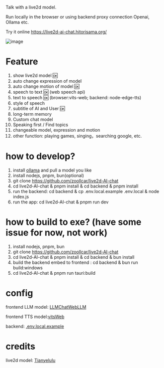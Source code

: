 Talk with a live2d model.

Run locally in the browser or using backend proxy connection Openai, Ollama etc.

Try it online https://live2d-ai-chat.hitorisama.org/

![image](https://github.com/user-attachments/assets/d5185348-a251-4ff8-aa3e-e2ffcaa03bed)

# Feature

1. show live2d model 🆗
2. auto change expression of model
3. auto change motion of model 🆗
4. speech to text 🆗 (web speech api) 
5. text to speech 🆗 (browser:vits-web; backend: node-edge-tts)
6. style of speech
7. subtitle of AI and User 🆗
8. long-term memory
9. Custom chat model
10. Speaking first / Find topics
11. changeable model, expression and motion
12. other function: playing games, singing，searching google, etc.

# how to develop?

1. install [ollama](https://ollama.com/) and pull a model you like
2. install nodejs, pnpm, bun(optional)
3. git clone https://github.com/zoollcar/live2d-AI-chat
4. cd live2d-AI-chat & pnpm install & cd backend & pnpm install
5. run the backend: cd backend & cp .env.local.example .env.local & node index.js
6. run the app: cd live2d-AI-chat & pnpm run dev

# how to build to exe? (have some issue for now, not work)

1. install nodejs, pnpm, bun
2. git clone https://github.com/zoollcar/live2d-AI-chat
3. cd live2d-AI-chat & pnpm install & cd backend & bun install
4. build the backend embed to frontend : cd backend & bun run build:windows
5. cd live2d-AI-chat & pnpm run tauri:build

# config

frontend LLM model: [LLMChatWebLLM](./src/models/llm/LLMChatWebLLM.ts)

frontend TTS model:[vitsWeb](src/models/tts/vitsWeb.ts)

backend: [.env.local.example](backend/.env.local.example)

# credits
live2d model: [Tianyelulu](https://tianyelulu.booth.pm)

